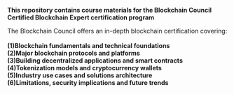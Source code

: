 

**This repository contains course materials for the Blockchain Council Certified Blockchain Expert certification program**<br>

The Blockchain Council offers an in-depth blockchain certification covering:
<br>
<br>
**(1)Blockchain fundamentals and technical foundations**<br>
**(2)Major blockchain protocols and platforms**<br>
**(3)Building decentralized applications and smart contracts**<br>
**(4)Tokenization models and cryptocurrency wallets**<br>
**(5)Industry use cases and solutions architecture**<br>
**(6)Limitations, security implications and future trends**<br>
